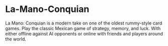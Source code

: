 # La-Mano-Conquian
La Mano: Conquian is a modern take on one of the oldest rummy-style card games. Play the classic Mexican game of strategy, memory, and luck. With either offline against AI opponents or online with friends and players around the world.
